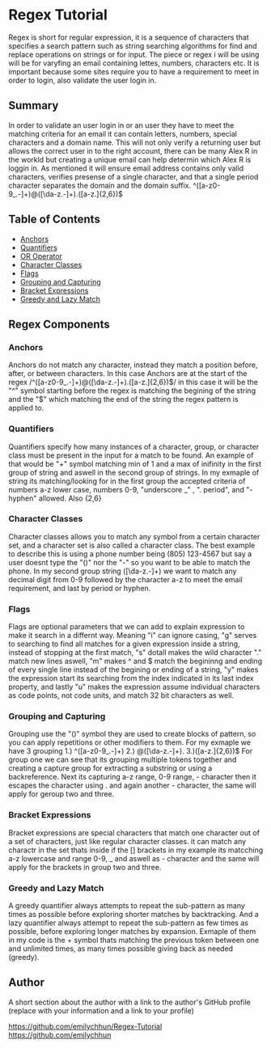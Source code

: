 # Regex Tutorial
Regex is short for regular expression, it is a sequence of characters that specifies a search pattern such as string searching algorithms for find and replace operations on strings or for input. The piece or regex i will be using will be for varyfing an email containing lettes, numbers, characters etc. It is important because some sites require you to have a requirement to meet in order to login, also validate the user login in.

## Summary
In order to validate an user login in or an user they have to meet the matching criteria for an email it can contain letters, numbers, special characters and a domain name. This will not only verify a returning user but allows the correct user in to the right account, there can be many Alex R in the workld but creating a unique email can help determin which Alex R is loggin in. As mentioned it will ensure email address contains only valid characters, verifies presense of a single character, and that a single period character separates the domain and the domain suffix. ^([a-z0-9_\.-]+)@([\da-z\.-]+)\.([a-z\.]{2,6})$



## Table of Contents

- [Anchors](#anchors)
- [Quantifiers](#quantifiers)
- [OR Operator](#or-operator)
- [Character Classes](#character-classes)
- [Flags](#flags)
- [Grouping and Capturing](#grouping-and-capturing)
- [Bracket Expressions](#bracket-expressions)
- [Greedy and Lazy Match](#greedy-and-lazy-match)


## Regex Components

### Anchors
Anchors do not match any character, instead they match a position before, after, or between characters. In this case Anchors are at the start of the regex /^([a-z0-9_\.-]+)@([\da-z\.-]+)\.([a-z\.]{2,6})$/ in this case it will be the "^" symbol starting before the regex is matching the begining of the string and the "$" which matching the end of the string the regex pattern is applied to. 

### Quantifiers
Quantifiers specify how many instances of a character, group, or character class must be present in the input for a match to be found. An example of that would be "+" symbol matching min of 1 and a max of inifinity in the first group of string and aswell in the second group of strings. In my exmaple of string its matching/looking for in the first group the accepted criteria of numbers a-z lower case,  numbers 0-9, "underscore _" , ". period", and "- hyphen" allowed. Also {2,6}


### Character Classes
Character classes allows you to match  any symbol from a certain character set, and a character set is also called a character class. The best example to describe this is using a phone number being (805) 123-4567 but say a user doesnt type the "()" nor the "-" so you want to be able to match the phone. In my second group string ([\da-z\.-]+) we want to match any decimal digit from 0-9 followed by the character a-z to meet the email requirement, and last by period or hyphen.

### Flags
Flags are optional parameters that we can add to explain expression to make it search in a differnt way. Meaning "i" can ignore casing, "g" serves to searching to find all matches for a given expression inside a string, instead of stopping at the first match, "s" dotall makes the wild character "." match new lines aswell, "m" makes ^ and $ match the begininng and ending of every single line instead of the begining or ending of a string, "y" makes the expression start its searching from the index indicated in its last index property, and lastly "u" makes the expression assume individual characters as code points, not code units, and match 32 bit characters as well.


### Grouping and Capturing
Grouping use the "()" symbol they are used to create blocks of pattern, so you can apply repetitions or other modifiers to them. For my exmaple we have 3 grouping 1.) ^([a-z0-9_\.-]+)    2.) @([\da-z\.-]+)\.  3.)([a-z\.]{2,6})$ For group one we can see that its grouping multiple tokens together and creating a capture group for extracting a substring or using a backreference. Next its capturing a-z range, 0-9 range, - character then it escapes  the character using \. and again another - character, the same will apply for geroup two and three.

### Bracket Expressions
Bracket expressions are special characters that match one character out of a set of characters, just like regular character classes. it can match any charactr in the set thats inside if the [] brackets in my example its matcching a-z lowercase and range 0-9, _ and aswell as - character and the same will apply for the brackets in group two and three. 


### Greedy and Lazy Match
A greedy quantifier always attempts to repeat the sub-pattern as many times as possible before exploring shorter matches by backtracking. And a lazy quantifier always attempt to repeat the sub-pattern as few times as possible, before exploring longer matches by expansion. Exmaple of them in my code is the + symbol thats matching the previous token between one and unlimited times, as many times possible giving back as needed (greedy).


## Author

A short section about the author with a link to the author's GitHub profile (replace with your information and a link to your profile)


https://github.com/emilychhun/Regex-Tutorial
https://github.com/emilychhun
